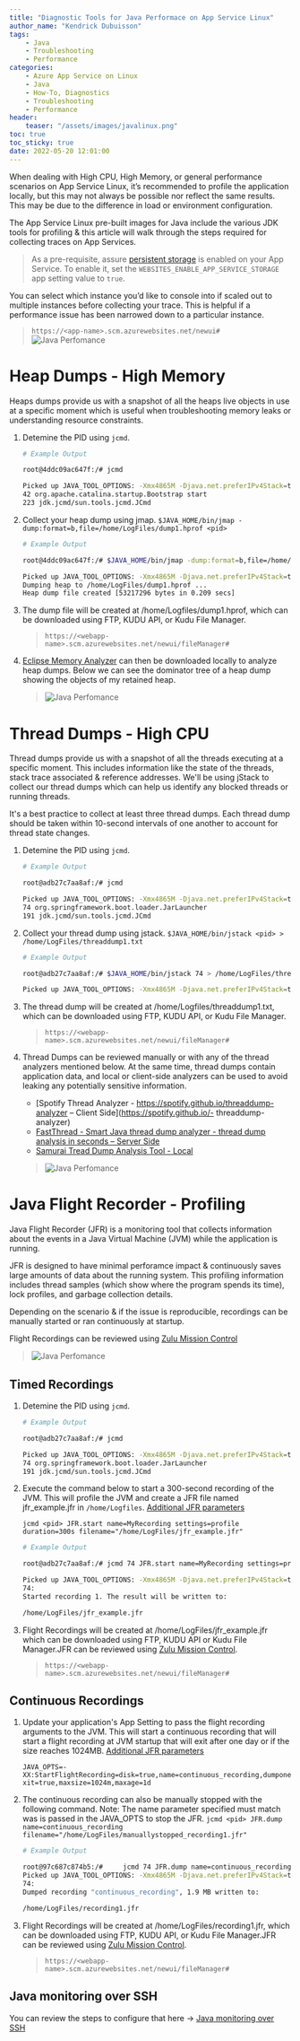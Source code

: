 ```yaml
---
title: "Diagnostic Tools for Java Performace on App Service Linux"
author_name: "Kendrick Dubuisson"
tags:
    - Java
    - Troubleshooting
    - Performance
categories:
    - Azure App Service on Linux    
    - Java
    - How-To, Diagnostics
    - Troubleshooting
    - Performance
header:
    teaser: "/assets/images/javalinux.png" 
toc: true
toc_sticky: true
date: 2022-05-20 12:01:00
---
```

When dealing with High CPU, High Memory, or general performance scenarios on App Service Linux, it’s recommended to profile the application locally, but this may not always be possible nor reflect the same results. This may be due to the difference in load or environment configuration.

The App Service Linux pre-built images for Java include the various JDK tools for profiling & this article will walk through the steps required for collecting traces on App Services.

 > As a pre-requisite, assure [persistent storage](https://docs.microsoft.com/en-us/azure/app-service/configure-custom-container?pivots=container-linux#use-persistent-shared-storage) is enabled on your App Service. To enable it, set the `WEBSITES_ENABLE_APP_SERVICE_STORAGE` app setting value to `true`.

You can select which instance you’d like to console into if scaled out to multiple instances before collecting your trace. This is helpful if a performance issue has been narrowed down to a particular instance.
> `https://<app-name>.scm.azurewebsites.net/newui#`
>![Java Perfomance](/media/2022/05/javaprof-9.png)


# Heap Dumps - High Memory
Heaps dumps provide us with a snapshot of all the heaps live objects in use at a specific moment which is useful when troubleshooting memory leaks or understanding resource constraints.


1. Detemine the PID using `jcmd`. 

    ```bash
    # Example Output

    root@4ddc09ac647f:/# jcmd

    Picked up JAVA_TOOL_OPTIONS: -Xmx4865M -Djava.net.preferIPv4Stack=true 
    42 org.apache.catalina.startup.Bootstrap start
    223 jdk.jcmd/sun.tools.jcmd.JCmd
    ```

2. Collect your heap dump using jmap. 
    `$JAVA_HOME/bin/jmap -dump:format=b,file=/home/LogFiles/dump1.hprof <pid>`

    ```bash
    # Example Output

    root@4ddc09ac647f:/# $JAVA_HOME/bin/jmap -dump:format=b,file=/home/LogFiles/dump1.hprof 42

    Picked up JAVA_TOOL_OPTIONS: -Xmx4865M -Djava.net.preferIPv4Stack=true 
    Dumping heap to /home/LogFiles/dump1.hprof ...
    Heap dump file created [53217296 bytes in 0.209 secs]
    ``` 

3. The dump file will be created at /home/Logfiles/dump1.hprof, which can be downloaded using FTP, KUDU API, or Kudu File Manager. 
    > `https://<webapp-name>.scm.azurewebsites.net/newui/fileManager#`

4. [Eclipse Memory Analyzer](https://www.eclipse.org/mat/) can then be downloaded locally to analyze heap dumps. Below we can see the dominator  tree of a heap dump showing the objects of my retained heap. 

    >![Java Perfomance](/media/2022/05/javaprof-2.png)
 
# Thread Dumps - High CPU
Thread dumps provide us with a snapshot of all the threads executing at a specific moment. This includes information like the state of the threads, stack trace associated & reference addresses. We'll be using jStack to collect our thread dumps which can help us identify any blocked threads or running threads. 

It's a best practice to collect at least three thread dumps. Each thread dump should be taken within 10-second intervals of one another to account for thread state changes.

1. Detemine the PID using `jcmd`. 

    ```bash
    # Example Output

    root@adb27c7aa8af:/# jcmd

    Picked up JAVA_TOOL_OPTIONS: -Xmx4865M -Djava.net.preferIPv4Stack=true 
    74 org.springframework.boot.loader.JarLauncher
    191 jdk.jcmd/sun.tools.jcmd.JCmd
    ```

2. Collect your thread dump using jstack. 
    `$JAVA_HOME/bin/jstack <pid> > /home/LogFiles/threaddump1.txt`

    ```bash
    # Example Output

    root@adb27c7aa8af:/# $JAVA_HOME/bin/jstack 74 > /home/LogFiles/threaddump1.txt

    Picked up JAVA_TOOL_OPTIONS: -Xmx4865M -Djava.net.preferIPv4Stack=true 
    ``` 

3. The thread dump will be created at /home/Logfiles/threaddump1.txt, which can be downloaded using FTP, KUDU API, or Kudu File Manager. 
    > `https://<webapp-name>.scm.azurewebsites.net/newui/fileManager#`

4. Thread Dumps can be reviewed manually or with any of the thread analyzers mentioned below. At the same time, thread dumps contain application data, and local or client-side analyzers can be used to avoid leaking any potentially sensitive information.

    - [Spotify Thread Analyzer - https://spotify.github.io/threaddump-analyzer  – Client Side](https://spotify.github.io/- threaddump-analyzer)
    - [FastThread - Smart Java thread dump analyzer - thread dump analysis in seconds – Server Side](fastthread.io)
    - [Samurai Tread Dump Analysis Tool - Local](https://github.com/yusuke/samurai)

    >![Java Perfomance](/media/2022/05/javaprof-3.png)

# Java Flight Recorder - Profiling
Java Flight Recorder (JFR) is a monitoring tool that collects information about the events in a Java Virtual Machine (JVM) while the application is running.

JFR is designed to have minimal perforamce impact & continuously saves large amounts of data about the running system. This profiling information includes thread samples (which show where the program spends its time), lock profiles, and garbage collection details.

Depending on the scenario & if the issue is reproducible, recordings can be manually started or ran continuously at startup.

Flight Recordings can be reviewed using [Zulu Mission Control](https://www.azul.com/products/components/zulu-mission-control/)

>![Java Perfomance](/media/2022/05/javaprof-4.png)

## Timed Recordings

1. Detemine the PID using `jcmd`. 

    ```bash
    # Example Output

    root@adb27c7aa8af:/# jcmd

    Picked up JAVA_TOOL_OPTIONS: -Xmx4865M -Djava.net.preferIPv4Stack=true 
    74 org.springframework.boot.loader.JarLauncher
    191 jdk.jcmd/sun.tools.jcmd.JCmd
    ```

2. Execute the command below to start a 300-second recording of the JVM. This will profile the JVM and create a JFR file named jfr_example.jfr in  `/home/Logfiles`. [Additional JFR parameters](https://access.redhat.com/documentation/en-us/openjdk/11/html/using_jdk_flight_recorder_with_openjdk/configure-jfr-options)

    `jcmd <pid> JFR.start name=MyRecording settings=profile duration=300s filename="/home/LogFiles/jfr_example.jfr"`

    ```bash
    # Example Output

    root@adb27c7aa8af:/# jcmd 74 JFR.start name=MyRecording settings=profile duration=300s filename="/home/LogFiles/jfr_example.jfr" 

    Picked up JAVA_TOOL_OPTIONS: -Xmx4865M -Djava.net.preferIPv4Stack=true 
    74:
    Started recording 1. The result will be written to:

    /home/LogFiles/jfr_example.jfr
    ```
3. Flight Recordings will be created at /home/LogFiles/jfr_example.jfr which can be downloaded using FTP, KUDU API or Kudu File Manager.JFR can be reviewed using [Zulu Mission Control](https://www.azul.com/products/components/zulu-mission-control/).
    > `https://<webapp-name>.scm.azurewebsites.net/newui/fileManager#`

## Continuous Recordings

1. Update your application's App Setting to pass the flight recording arguments to the JVM. This will start a continuous recording that will start a flight recording at JVM startup that will exit after one day or if the size reaches 1024MB. [Additional JFR parameters](https://access.redhat.com/documentation/en-us/openjdk/11/html/using_jdk_flight_recorder_with_openjdk/configure-jfr-options)

    `JAVA_OPTS=-XX:StartFlightRecording=disk=true,name=continuous_recording,dumponexit=true,maxsize=1024m,maxage=1d`

2. The continuous recording can also be manually stopped with the following command. Note: The name parameter specified must match was is passed in the JAVA_OPTS to stop the JFR.
    `jcmd <pid> JFR.dump name=continuous_recording filename="/home/LogFiles/manuallystopped_recording1.jfr"`

    ```bash
    # Example Output

    root@97c687c874b5:/#     jcmd 74 JFR.dump name=continuous_recording filename="/home/LogFiles/recording1.jfr"
    Picked up JAVA_TOOL_OPTIONS: -Xmx4865M -Djava.net.preferIPv4Stack=true 
    74:
    Dumped recording "continuous_recording", 1.9 MB written to:

    /home/LogFiles/recording1.jfr
    ```

3. Flight Recordings will be created at /home/LogFiles/recording1.jfr, which can be downloaded using FTP, KUDU API, or Kudu File Manager.JFR can be reviewed using [Zulu Mission Control](https://www.azul.com/products/components/zulu-mission-control/).
    > `https://<webapp-name>.scm.azurewebsites.net/newui/fileManager#`

## Java monitoring over SSH

You can review the steps to configure that here -> [Java monitoring over SSH](https://azureossd.github.io/2025/05/09/Java-monitoring-over-SSH/index.html)